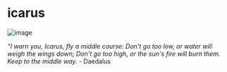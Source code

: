 # icarus

![image](https://user-images.githubusercontent.com/6550035/112495248-f7380880-8d40-11eb-84c4-09f8224ed591.png)

*“I warn you, Icarus, fly a middle course: Don't go too low, or water will weigh the wings down; Don't go too high, or the sun's fire will burn them. Keep to the middle way.* -  Daedalus